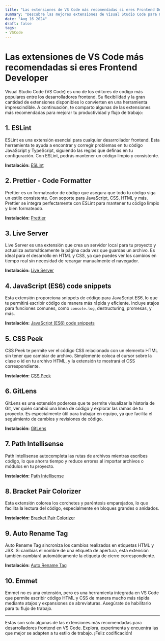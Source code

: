 ```yaml
---
title: "Las extensiones de VS Code más recomendadas si eres Frontend Developer"
summary: "Descubre las mejores extensiones de Visual Studio Code para mejorar tu flujo de trabajo como desarrollador frontend."
date: "Aug 16 2024"
draft: false
tags:
- VSCode
---
```


# Las extensiones de VS Code más recomendadas si eres Frontend Developer

Visual Studio Code (VS Code) es uno de los editores de código más populares entre los desarrolladores frontend. Su flexibilidad y la gran cantidad de extensiones disponibles lo convierten en una herramienta imprescindible. A continuación, te comparto algunas de las extensiones más recomendadas para mejorar tu productividad y flujo de trabajo:

## 1. **ESLint**
ESLint es una extensión esencial para cualquier desarrollador frontend. Esta herramienta te ayuda a encontrar y corregir problemas en tu código JavaScript y TypeScript, siguiendo las reglas que definas en tu configuración. Con ESLint, podrás mantener un código limpio y consistente.

**Instalación:** [ESLint](https://marketplace.visualstudio.com/items?itemName=dbaeumer.vscode-eslint)

## 2. **Prettier - Code Formatter**
Prettier es un formateador de código que asegura que todo tu código siga un estilo consistente. Con soporte para JavaScript, CSS, HTML y más, Prettier se integra perfectamente con ESLint para mantener tu código limpio y bien formateado.

**Instalación:** [Prettier](https://marketplace.visualstudio.com/items?itemName=esbenp.prettier-vscode)

## 3. **Live Server**
Live Server es una extensión que crea un servidor local para tu proyecto y actualiza automáticamente la página cada vez que guardas un archivo. Es ideal para el desarrollo en HTML y CSS, ya que puedes ver los cambios en tiempo real sin necesidad de recargar manualmente el navegador.

**Instalación:** [Live Server](https://marketplace.visualstudio.com/items?itemName=ritwickdey.LiveServer)

## 4. **JavaScript (ES6) code snippets**
Esta extensión proporciona snippets de código para JavaScript ES6, lo que te permitirá escribir código de manera más rápida y eficiente. Incluye atajos para funciones comunes, como `console.log`, destructuring, promesas, y más.

**Instalación:** [JavaScript (ES6) code snippets](https://marketplace.visualstudio.com/items?itemName=xabikos.JavaScriptSnippets)

## 5. **CSS Peek**
CSS Peek te permite ver el código CSS relacionado con un elemento HTML sin tener que cambiar de archivo. Simplemente coloca el cursor sobre la clase o id en tu archivo HTML, y la extensión te mostrará el CSS correspondiente.

**Instalación:** [CSS Peek](https://marketplace.visualstudio.com/items?itemName=pranaygp.vscode-css-peek)

## 6. **GitLens**
GitLens es una extensión poderosa que te permite visualizar la historia de Git, ver quién cambió una línea de código y explorar las ramas de tu proyecto. Es especialmente útil para trabajar en equipo, ya que facilita el seguimiento de cambios y revisiones de código.

**Instalación:** [GitLens](https://marketplace.visualstudio.com/items?itemName=eamodio.gitlens)

## 7. **Path Intellisense**
Path Intellisense autocompleta las rutas de archivos mientras escribes código, lo que ahorra tiempo y reduce errores al importar archivos o módulos en tu proyecto.

**Instalación:** [Path Intellisense](https://marketplace.visualstudio.com/items?itemName=christian-kohler.path-intellisense)

## 8. **Bracket Pair Colorizer**
Esta extensión colorea los corchetes y paréntesis emparejados, lo que facilita la lectura del código, especialmente en bloques grandes o anidados.

**Instalación:** [Bracket Pair Colorizer](https://marketplace.visualstudio.com/items?itemName=CoenraadS.bracket-pair-colorizer)

## 9. **Auto Rename Tag**
Auto Rename Tag sincroniza los cambios realizados en etiquetas HTML y JSX. Si cambias el nombre de una etiqueta de apertura, esta extensión también cambiará automáticamente la etiqueta de cierre correspondiente.

**Instalación:** [Auto Rename Tag](https://marketplace.visualstudio.com/items?itemName=formulahendry.auto-rename-tag)

## 10. **Emmet**
Emmet no es una extensión, pero es una herramienta integrada en VS Code que permite escribir código HTML y CSS de manera mucho más rápida mediante atajos y expansiones de abreviaturas. Asegúrate de habilitarlo para tu flujo de trabajo.

---

Estas son solo algunas de las extensiones más recomendadas para desarrolladores frontend en VS Code. Explora, experimenta y encuentra las que mejor se adapten a tu estilo de trabajo. ¡Feliz codificación!
